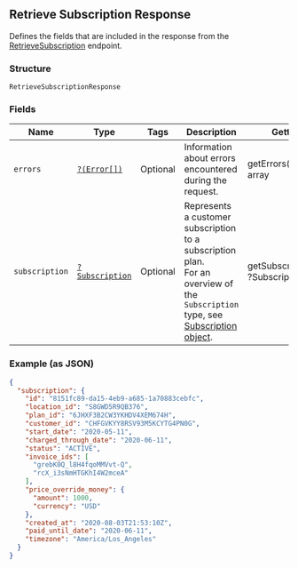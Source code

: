 ## Retrieve Subscription Response

Defines the fields that are included in the response from the
[RetrieveSubscription](#endpoint-subscriptions-retrievesubscription) endpoint.

### Structure

`RetrieveSubscriptionResponse`

### Fields

| Name | Type | Tags | Description | Getter | Setter |
|  --- | --- | --- | --- | --- | --- |
| `errors` | [`?(Error[])`](/doc/models/error.md) | Optional | Information about errors encountered during the request. | getErrors(): ?array | setErrors(?array errors): void |
| `subscription` | [`?Subscription`](/doc/models/subscription.md) | Optional | Represents a customer subscription to a subscription plan.<br>For an overview of the `Subscription` type, see<br>[Subscription object](https://developer.squareup.com/docs/docs/subscriptions-api/overview#subscription-object-overview). | getSubscription(): ?Subscription | setSubscription(?Subscription subscription): void |

### Example (as JSON)

```json
{
  "subscription": {
    "id": "8151fc89-da15-4eb9-a685-1a70883cebfc",
    "location_id": "S8GWD5R9QB376",
    "plan_id": "6JHXF3B2CW3YKHDV4XEM674H",
    "customer_id": "CHFGVKYY8RSV93M5KCYTG4PN0G",
    "start_date": "2020-05-11",
    "charged_through_date": "2020-06-11",
    "status": "ACTIVE",
    "invoice_ids": [
      "grebK0Q_l8H4fqoMMVvt-Q",
      "rcX_i3sNmHTGKhI4W2mceA"
    ],
    "price_override_money": {
      "amount": 1000,
      "currency": "USD"
    },
    "created_at": "2020-08-03T21:53:10Z",
    "paid_until_date": "2020-06-11",
    "timezone": "America/Los_Angeles"
  }
}
```

